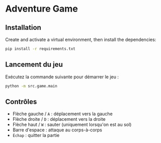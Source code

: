 # Adventure Game

## Installation

Create and activate a virtual environment, then install the dependencies:

```bash
pip install -r requirements.txt
```

## Lancement du jeu

Exécutez la commande suivante pour démarrer le jeu :

```bash
python -m src.game.main
```

## Contrôles

- Flèche gauche / `A` : déplacement vers la gauche
- Flèche droite / `D` : déplacement vers la droite
- Flèche haut / `W` : sauter (uniquement lorsqu'on est au sol)
- Barre d'espace : attaque au corps-à-corps
- `Échap` : quitter la partie
